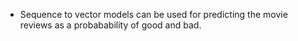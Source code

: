 - Sequence to vector models can be used for predicting the movie reviews as a probabability of good and bad.
